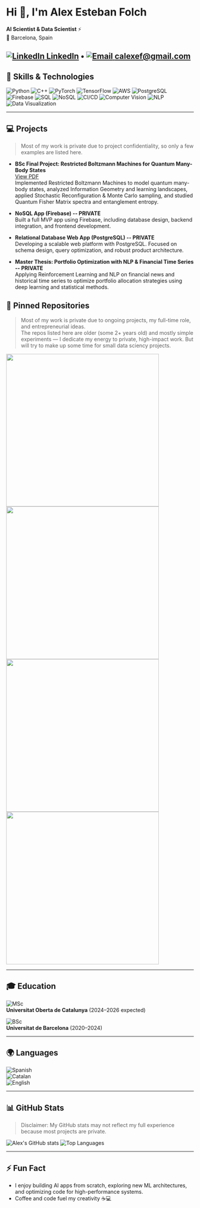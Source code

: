 # Hi 👋, I'm Alex Esteban Folch

**AI Scientist & Data Scientist** ⚡  
📍 Barcelona, Spain  


[<img src="https://img.icons8.com/ios-filled/25/0A66C2/linkedin.png" alt="LinkedIn"/> LinkedIn](https://linkedin.com/in/alex-esteban-folch-809788254/) •
[<img src="https://img.icons8.com/ios-glyphs/25/EA4335/gmail.png" alt="Email"/> calexef@gmail.com](mailto:calexef@gmail.com) 
---

## 🧰 Skills & Technologies

![Python](https://img.shields.io/badge/Python-3776AB?style=for-the-badge&logo=python&logoColor=white)
![C++](https://img.shields.io/badge/C++-00599C?style=for-the-badge&logo=c%2B%2B&logoColor=white)
![PyTorch](https://img.shields.io/badge/PyTorch-EE4C2C?style=for-the-badge&logo=pytorch&logoColor=white)
![TensorFlow](https://img.shields.io/badge/TensorFlow-FF6F00?style=for-the-badge&logo=tensorflow&logoColor=white)
![AWS](https://img.shields.io/badge/AWS-232F3E?style=for-the-badge&logo=amazon-aws&logoColor=white)
![PostgreSQL](https://img.shields.io/badge/PostgreSQL-336791?style=for-the-badge&logo=postgresql&logoColor=white)
![Firebase](https://img.shields.io/badge/Firebase-FFCA28?style=for-the-badge&logo=firebase&logoColor=black)
![SQL](https://img.shields.io/badge/SQL-003B57?style=for-the-badge&logo=mysql&logoColor=white)
![NoSQL](https://img.shields.io/badge/NoSQL-FF9900?style=for-the-badge)
![CI/CD](https://img.shields.io/badge/CI/CD-0052CC?style=for-the-badge)
![Computer Vision](https://img.shields.io/badge/Computer%20Vision-4285F4?style=for-the-badge)
![NLP](https://img.shields.io/badge/NLP-6f42c1?style=for-the-badge)
![Data Visualization](https://img.shields.io/badge/Data%20Viz-F7DF1E?style=for-the-badge)

---

## 💻 Projects

> Most of my work is private due to project confidentiality, so only a few examples are listed here.  

- **BSc Final Project: Restricted Boltzmann Machines for Quantum Many-Body States**  
  [View PDF](https://github.com/guinik/TFG-Restricted-Boltzmann-Machines-and-their-Information-Geometry-in-Quantum-Many-Body-Problem/blob/main/Alex_Esteban_Folch_TFG.pdf)  
  Implemented Restricted Boltzmann Machines to model quantum many-body states, analyzed Information Geometry and learning landscapes, applied Stochastic Reconfiguration & Monte Carlo sampling, and studied Quantum Fisher Matrix spectra and entanglement entropy.

- **NoSQL App (Firebase) -- PRIVATE**  
  Built a full MVP app using Firebase, including database design, backend integration, and frontend development.  

- **Relational Database Web App (PostgreSQL) -- PRIVATE**  
  Developing a scalable web platform with PostgreSQL. Focused on schema design, query optimization, and robust product architecture.  

- **Master Thesis: Portfolio Optimization with NLP & Financial Time Series -- PRIVATE**  
  Applying Reinforcement Learning and NLP on financial news and historical time series to optimize portfolio allocation strategies using deep learning and statistical methods.

## 📌 Pinned Repositories

> Most of my work is private due to ongoing projects, my full-time role, and entrepreneurial ideas.  
> The repos listed here are older (some 2+ years old) and mostly simple experiments — I dedicate my energy to private, high-impact work. But will try to make up some time for small data sciency projects.

<p align="left">
  <a href="https://github.com/guinik/GiveMeSomeCreditDataset">
    <img src="https://github-readme-stats.vercel.app/api/pin/?username=guinik&repo=GiveMeSomeCreditDataset&theme=radical" width="410" align="middle" />
  </a>
  <a href="https://github.com/guinik/Image-Classification-with-Transformers">
    <img src="https://github-readme-stats.vercel.app/api/pin/?username=guinik&repo=Image-Classification-with-Transformers&theme=radical" width="410" align="middle" />
  </a>
  <a href="https://github.com/guinik/Translation-using-Transformers">
    <img src="https://github-readme-stats.vercel.app/api/pin/?username=guinik&repo=Translation-using-Transformers&theme=radical" width="410" align="middle" />
  </a>
  <a href="https://github.com/guinik/TFG-Restricted-Boltzmann-Machines-and-their-Information-Geometry-in-Quantum-Many-Body-Problem">
    <img src="https://github-readme-stats.vercel.app/api/pin/?username=guinik&repo=TFG-Restricted-Boltzmann-Machines-and-their-Information-Geometry-in-Quantum-Many-Body-Problem&theme=radical" width="410" align="middle" />
  </a>
</p>



---
## 🎓 Education

![MSc](https://img.shields.io/badge/MSc-Data%20Science-4AB197?style=for-the-badge)  
**Universitat Oberta de Catalunya** (2024–2026 expected)  

![BSc](https://img.shields.io/badge/BSc-Physics-4A90E2?style=for-the-badge)  
**Universitat de Barcelona** (2020–2024)  

---

## 🌍 Languages

![Spanish](https://img.shields.io/badge/Spanish-Native-red?style=for-the-badge)  
![Catalan](https://img.shields.io/badge/Catalan-Native-orange?style=for-the-badge)  
![English](https://img.shields.io/badge/English-Advanced-blue?style=for-the-badge)  

---

## 📊 GitHub Stats

> Disclaimer: My GitHub stats may not reflect my full experience because most projects are private.  

![Alex's GitHub stats](https://github-readme-stats.vercel.app/api?username=guinik&show_icons=true&theme=radical)
![Top Languages](https://github-readme-stats.vercel.app/api/top-langs/?username=guinik&layout=compact&theme=radical)

---

## ⚡ Fun Fact

- I enjoy building AI apps from scratch, exploring new ML architectures, and optimizing code for high-performance systems.  
- Coffee and code fuel my creativity ☕💻
